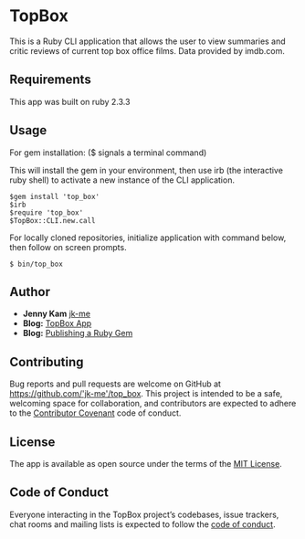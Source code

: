 # TopBox

This is a Ruby CLI application that allows the user to view summaries and critic reviews of current top box office films. Data provided by imdb.com.


## Requirements

This app was built on ruby 2.3.3

## Usage

For gem installation: ($ signals a terminal command)

This will install the gem in your environment, then use irb (the interactive ruby shell) to activate a new instance of the CLI application.
  ```
  $gem install 'top_box'
  $irb
  $require 'top_box'
  $TopBox::CLI.new.call
  ```

For locally cloned repositories, initialize application with command below, then follow on screen prompts.

    $ bin/top_box
    
## Author

* **Jenny Kam**
 [jk-me](https://github.com/jk-me)
* **Blog:** [TopBox App](https://jk-me.github.io/top_box_cli)
* **Blog:** [Publishing a Ruby Gem](https://jk-me.github.io/ruby_cli_gem_-_live_version)

## Contributing

Bug reports and pull requests are welcome on GitHub at https://github.com/'jk-me'/top_box. This project is intended to be a safe, welcoming space for collaboration, and contributors are expected to adhere to the [Contributor Covenant](http://contributor-covenant.org) code of conduct.

## License

The app is available as open source under the terms of the [MIT License](https://opensource.org/licenses/MIT).

## Code of Conduct

Everyone interacting in the TopBox project’s codebases, issue trackers, chat rooms and mailing lists is expected to follow the [code of conduct](https://github.com/'jk-me'/top_box/blob/master/CODE_OF_CONDUCT.md).
